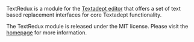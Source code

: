 TextRedux is a module for the [Textadept editor](http://code.google.com/p/textadept/)
that offers a set of text based replacement interfaces for core Textadept
functionality.

The TextRedux module is released under the MIT license. Please visit the
[homepage](http://nilnor.github.com/textredux/) for more information.
